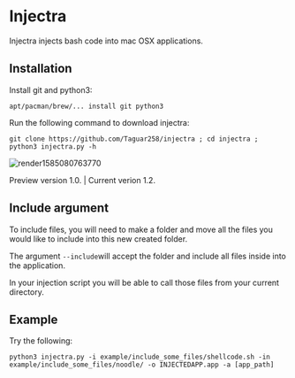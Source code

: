 # Injectra
Injectra injects bash code into mac OSX applications.

## Installation
Install git and python3:

```apt/pacman/brew/... install git python3```

Run the following command to download injectra:

```git clone https://github.com/Taguar258/injectra ; cd injectra ; python3 injectra.py -h```

![render1585080763770](https://user-images.githubusercontent.com/36562445/77473525-e7c46d80-6e15-11ea-8fe8-235df7a24bb0.gif)

Preview version 1.0. | Current verion 1.2.

## Include argument
To include files, you will need to make a folder and move all the files you would like to include into this new created folder.

The argument ```--include```will accept the folder and include all files inside into the application.

In your injection script you will be able to call those files from your current directory.

## Example
Try the following:

```python3 injectra.py -i example/include_some_files/shellcode.sh -in example/include_some_files/noodle/ -o INJECTEDAPP.app -a [app_path]```
